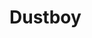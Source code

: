 <!-- This README file is going to be the one displayed on the Grafana.com website for your plugin -->

# Dustboy


